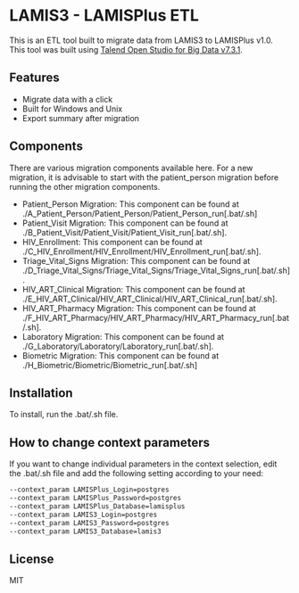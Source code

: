 # LAMIS3 - LAMISPlus ETL

This is an ETL tool built to migrate data from LAMIS3 to LAMISPlus v1.0. This tool was built using [Talend Open Studio for Big Data v7.3.1](https://www.talend.com/products/talend-open-studio/).

## Features

- Migrate data with a click
- Built for Windows and Unix
- Export summary after migration

## Components
There are various migration components available here. For a new migration, it is advisable to start with the patient_person migration before running the other migration components.
- Patient_Person Migration: This component can be found at ./A_Patient_Person/Patient_Person/Patient_Person_run[.bat/.sh]
- Patient_Visit Migration: This component can be found at ./B_Patient_Visit/Patient_Visit/Patient_Visit_run[.bat/.sh]. 
- HIV_Enrollment: This component can be found at ./C_HIV_Enrollment/HIV_Enrollment/HIV_Enrollment_run[.bat/.sh].
- Triage_Vital_Signs Migration: This component can be found at ./D_Triage_Vital_Signs/Triage_Vital_Signs/Triage_Vital_Signs_run[.bat/.sh]. 
- HIV_ART_Clinical Migration: This component can be found at ./E_HIV_ART_Clinical/HIV_ART_Clinical/HIV_ART_Clinical_run[.bat/.sh].
- HIV_ART_Pharmacy Migration: This component can be found at ./F_HIV_ART_Pharmacy/HIV_ART_Pharmacy/HIV_ART_Pharmacy_run[.bat/.sh].
- Laboratory Migration: This component can be found at ./G_Laboratory/Laboratory/Laboratory_run[.bat/.sh].
- Biometric Migration: This component can be found at ./H_Biometric/Biometric/Biometric_run[.bat/.sh]


## Installation

To install, run the .bat/.sh file.

## How to change context parameters
If you want to change individual parameters in the context selection, edit the .bat/.sh file and add the following setting according to your need:

```sh
--context_param LAMISPlus_Login=postgres  
--context_param LAMISPlus_Password=postgres  
--context_param LAMISPlus_Database=lamisplus  
--context_param LAMIS3_Login=postgres  
--context_param LAMIS3_Password=postgres  
--context_param LAMIS3_Database=lamis3
```

## License

MIT